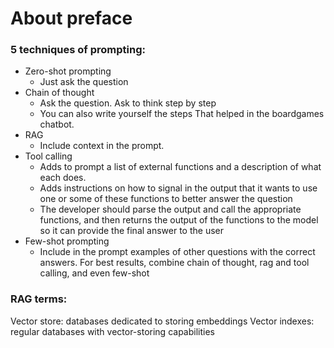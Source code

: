 # About preface

### 5 techniques of prompting:
* Zero-shot prompting
  * Just ask the question
* Chain of thought
  * Ask the question. Ask to think step by step
  * You can also write yourself the steps That helped in the boardgames chatbot.
* RAG
  * Include context in the prompt. 
* Tool calling
  * Adds to prompt a list of external functions and a description of what each does. 
  * Adds instructions on how to signal in the output that it wants to use one or some of these functions to better answer the question
  * The developer should parse the output and call the appropriate functions, and then returns the output of the functions to the model so it can provide the final answer to the user
* Few-shot prompting
  * Include in the prompt examples of other questions with the correct answers.
For best results, combine chain of thought, rag and tool calling, and even few-shot

### RAG terms:
Vector store: databases dedicated to storing embeddings
Vector indexes: regular databases with vector-storing capabilities
